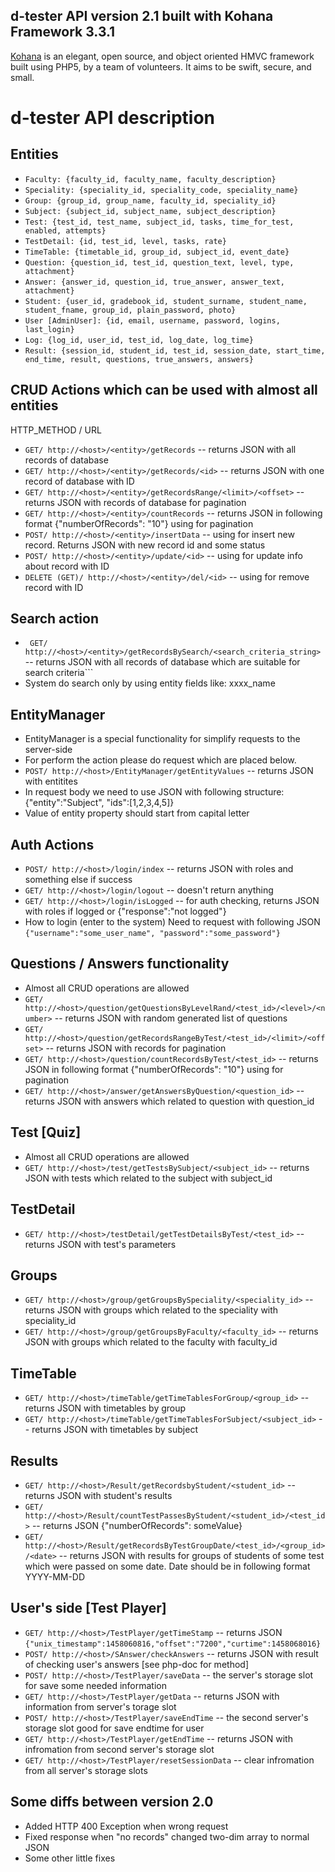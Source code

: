 d-tester API version 2.1 built with Kohana Framework 3.3.1
----------

[Kohana](http://kohanaframework.org/) is an elegant, open source, and object oriented HMVC framework built using PHP5, by a team of volunteers. It aims to be swift, secure, and small.

# d-tester API description
## Entities
 * ```Faculty: {faculty_id, faculty_name, faculty_description}```
 * ```Speciality: {speciality_id, speciality_code, speciality_name}```
 * ```Group: {group_id, group_name, faculty_id, speciality_id}```
 * ```Subject: {subject_id, subject_name, subject_description}```
 * ```Test: {test_id, test_name, subject_id, tasks, time_for_test, enabled, attempts}```
 * ```TestDetail: {id, test_id, level, tasks, rate}```
 * ```TimeTable: {timetable_id, group_id, subject_id, event_date}```
 * ```Question: {question_id, test_id, question_text, level, type, attachment}```
 * ```Answer: {answer_id, question_id, true_answer, answer_text, attachment}```
 * ```Student: {user_id, gradebook_id, student_surname, student_name, student_fname, group_id, plain_password, photo}```
 * ```User [AdminUser]: {id, email, username, password, logins, last_login}```
 * ```Log: {log_id, user_id, test_id, log_date, log_time}```
 * ```Result: {session_id, student_id, test_id, session_date, start_time, end_time, result, questions, true_answers, answers}```

## CRUD Actions which can be used with almost all entities
   HTTP_METHOD / URL

 * ```GET/ http://<host>/<entity>/getRecords``` -- returns JSON with all records of database
 * ```GET/ http://<host>/<entity>/getRecords/<id>``` -- returns JSON with one record of database with ID
 * ```GET/ http://<host>/<entity>/getRecordsRange/<limit>/<offset>``` -- returns JSON with records of database for pagination
 * ```GET/ http://<host>/<entity>/countRecords``` -- returns JSON in following format {"numberOfRecords": "10"} using for pagination
 * ```POST/ http://<host>/<entity>/insertData``` -- using for insert new record. Returns JSON with new record id and some status
 * ```POST/ http://<host>/<entity>/update/<id>``` -- using for update info about record with ID
 * ```DELETE (GET)/ http://<host>/<entity>/del/<id>``` -- using for remove record with ID

## Search action
 * ``` GET/ http://<host>/<entity>/getRecordsBySearch/<search_criteria_string>``` -- returns JSON with all records of database which are suitable for search criteria```
 * System do search only by using entity fields like: xxxx_name 

## EntityManager
 * EntityManager is a special functionality for simplify requests to the server-side
 * For perform the action please do request which are placed below.
 * ```POST/ http://<host>/EntityManager/getEntityValues``` -- returns JSON with entitites
 * In request body we need to use JSON with following structure: {"entity":"Subject", "ids":[1,2,3,4,5]}
 * Value of entity property should start from capital letter
 
## Auth Actions
 * ```POST/ http://<host>/login/index``` -- returns JSON with roles and something else if success
 * ```GET/ http://<host>/login/logout``` -- doesn't return anything
 * ```GET/ http://<host>/login/isLogged``` -- for auth checking, returns JSON with roles if logged or {"response":"not logged"}
 * How to login (enter to the system)
   Need to request with following JSON ```{"username":"some_user_name", "password":"some_password"}```

## Questions / Answers functionality
 * Almost all CRUD operations are allowed
 * ```GET/ http://<host>/question/getQuestionsByLevelRand/<test_id>/<level>/<number>``` -- returns JSON with random generated list of questions
 * ```GET/ http://<host>/question/getRecordsRangeByTest/<test_id>/<limit>/<offset>``` -- returns JSON with records for pagination
 * ```GET/ http://<host>/question/countRecordsByTest/<test_id>``` -- returns JSON in following format {"numberOfRecords": "10"} using for pagination
 * ```GET/ http://<host>/answer/getAnswersByQuestion/<question_id>``` -- returns JSON with answers which related to question with question_id

## Test [Quiz]
 * Almost all CRUD operations are allowed
 * ```GET/ http://<host>/test/getTestsBySubject/<subject_id>``` -- returns JSON with tests which related to the subject with subject_id

## TestDetail
 * ```GET/ http://<host>/testDetail/getTestDetailsByTest/<test_id>``` -- returns JSON with test's parameters 
 
## Groups
 * ```GET/ http://<host>/group/getGroupsBySpeciality/<speciality_id>``` -- returns JSON with groups which related to the speciality with speciality_id      
 * ```GET/ http://<host>/group/getGroupsByFaculty/<faculty_id>``` -- returns JSON with groups which related to the faculty with faculty_id

## TimeTable
 * ```GET/ http://<host>/timeTable/getTimeTablesForGroup/<group_id>``` -- returns JSON with timetables by group 
 * ```GET/ http://<host>/timeTable/getTimeTablesForSubject/<subject_id>``` -- returns JSON with timetables by subject

## Results
 * ```GET/ http://<host>/Result/getRecordsbyStudent/<student_id>``` -- returns JSON with student's results
 * ```GET/ http://<host>/Result/countTestPassesByStudent/<student_id>/<test_id>``` -- returns JSON {"numberOfRecords": someValue}
 * ```GET/ http://<host>/Result/getRecordsByTestGroupDate/<test_id>/<group_id>/<date>``` -- returns JSON with results for groups of students of some test which were passed on some date. Date should be in following format YYYY-MM-DD

## User's side [Test Player]
 * ```GET/ http://<host>/TestPlayer/getTimeStamp``` -- returns JSON ```{"unix_timestamp":1458060816,"offset":"7200","curtime":1458068016}```
 * ```POST/ http://<host>/SAnswer/checkAnswers``` -- returns JSON with result of checking user's answers [see php-doc for method]
 * ```POST/ http://<host>/TestPlayer/saveData``` -- the server's storage slot for save some needed information
 * ```GET/ http://<host>/TestPlayer/getData``` -- returns JSON with information from server's torage slot
 * ```POST/ http://<host>/TestPlayer/saveEndTime``` -- the second server's storage slot good for save endtime for user
 * ```GET/ http://<host>/TestPlayer/getEndTime``` -- returns JSON with infromation from second server's storage slot
 * ```GET/ http://<host>/TestPlayer/resetSessionData``` -- clear infromation from all server's storage slots

## Some diffs between version 2.0
 * Added HTTP 400 Exception when wrong request
 * Fixed response when "no records" changed two-dim array to normal JSON
 * Some other little fixes
